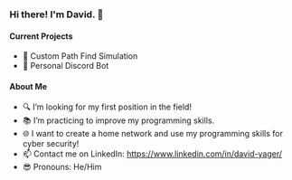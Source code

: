 ### Hi there! I'm David. 👋

#### Current Projects

- 🧠 Custom Path Find Simulation
- 🤖 Personal Discord Bot

#### About Me

- 🔍 I’m looking for my first position in the field!
- 📚 I’m practicing to improve my programming skills.
- 🌐 I want to create a home network and use my programming skills for cyber security!
- 📫 Contact me on LinkedIn: https://www.linkedin.com/in/david-yager/
- 😎 Pronouns: He/Him



